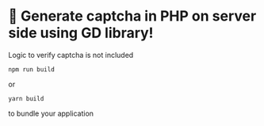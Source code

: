 # 🚀 Generate captcha in PHP on server side using GD library!

Logic to verify captcha is not included


```
npm run build
```

or

```
yarn build
```

to bundle your application
